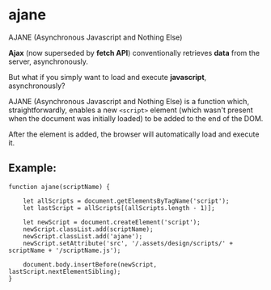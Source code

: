 # ajane
AJANE (Asynchronous Javascript and Nothing Else)

**Ajax** (now superseded by **fetch API**) conventionally retrieves **data** from the server, asynchronously.

But what if you simply want to load and execute **javascript**, asynchronously?

AJANE (Asynchronous Javascript and Nothing Else) is a function which, straightforwardly, enables a new `<script>` element (which wasn't present when the document was initially loaded) to be added to the end of the DOM.

After the element is added, the browser will automatically load and execute it.
  
## Example:

```
function ajane(scriptName) {

    let allScripts = document.getElementsByTagName('script');
    let lastScript = allScripts[(allScripts.length - 1)];
    
    let newScript = document.createElement('script');
    newScript.classList.add(scriptName);
    newScript.classList.add('ajane');
    newScript.setAttribute('src', '/.assets/design/scripts/' + scriptName + '/scriptName.js');
    
    document.body.insertBefore(newScript, lastScript.nextElementSibling);
}
```
